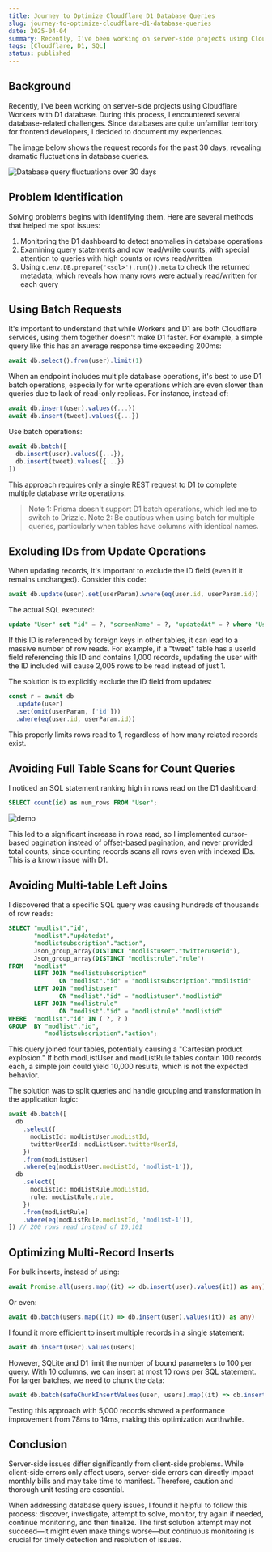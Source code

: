 ```yaml
---
title: Journey to Optimize Cloudflare D1 Database Queries
slug: journey-to-optimize-cloudflare-d1-database-queries
date: 2025-04-04
summary: Recently, I've been working on server-side projects using Cloudflare Workers with D1 database. During this process, I encountered several database-related challenges. Since databases are quite unfamiliar territory for frontend developers, I decided to document my experiences.
tags: [Cloudflare, D1, SQL]
status: published
---
```


## Background

Recently, I've been working on server-side projects using Cloudflare Workers with D1 database. During this process, I encountered several database-related challenges. Since databases are quite unfamiliar territory for frontend developers, I decided to document my experiences.

The image below shows the request records for the past 30 days, revealing dramatic fluctuations in database queries.

![Database query fluctuations over 30 days](https://blog.rxliuli.com/resources/3193aaf2c2b9479dacf34e3902af5aee.jpg)

## Problem Identification

Solving problems begins with identifying them. Here are several methods that helped me spot issues:

1. Monitoring the D1 dashboard to detect anomalies in database operations
2. Examining query statements and row read/write counts, with special attention to queries with high counts or rows read/written
3. Using `c.env.DB.prepare('<sql>').run()).meta` to check the returned metadata, which reveals how many rows were actually read/written for each query

## Using Batch Requests

It's important to understand that while Workers and D1 are both Cloudflare services, using them together doesn't make D1 faster. For example, a simple query like this has an average response time exceeding 200ms:

```ts
await db.select().from(user).limit(1)
```

When an endpoint includes multiple database operations, it's best to use D1 batch operations, especially for write operations which are even slower than queries due to lack of read-only replicas. For instance, instead of:

```ts
await db.insert(user).values({...})
await db.insert(tweet).values({...})
```

Use batch operations:

```ts
await db.batch([
  db.insert(user).values({...}),
  db.insert(tweet).values({...})
])
```

This approach requires only a single REST request to D1 to complete multiple database write operations.

> Note 1: Prisma doesn't support D1 batch operations, which led me to switch to Drizzle.
> Note 2: Be cautious when using batch for multiple queries, particularly when tables have columns with identical names.

## Excluding IDs from Update Operations

When updating records, it's important to exclude the ID field (even if it remains unchanged). Consider this code:

```ts
await db.update(user).set(userParam).where(eq(user.id, userParam.id))
```

The actual SQL executed:

```sql
update "User" set "id" = ?, "screenName" = ?, "updatedAt" = ? where "User"."id" = ?
```

If this ID is referenced by foreign keys in other tables, it can lead to a massive number of row reads. For example, if a "tweet" table has a userId field referencing this ID and contains 1,000 records, updating the user with the ID included will cause 2,005 rows to be read instead of just 1.

The solution is to explicitly exclude the ID field from updates:

```ts
const r = await db
  .update(user)
  .set(omit(userParam, ['id']))
  .where(eq(user.id, userParam.id))
```

This properly limits rows read to 1, regardless of how many related records exist.

## Avoiding Full Table Scans for Count Queries

I noticed an SQL statement ranking high in rows read on the D1 dashboard:

```sql
SELECT count(id) as num_rows FROM "User";
```

![demo](https://blog.rxliuli.com/resources/50bd12373d734ae285c011eb076e808d.jpg)

This led to a significant increase in rows read, so I implemented cursor-based pagination instead of offset-based pagination, and never provided total counts, since counting records scans all rows even with indexed IDs. This is a known issue with D1.

## Avoiding Multi-table Left Joins

I discovered that a specific SQL query was causing hundreds of thousands of row reads:

```sql
SELECT "modlist"."id",
       "modlist"."updatedat",
       "modlistsubscription"."action",
       Json_group_array(DISTINCT "modlistuser"."twitteruserid"),
       Json_group_array(DISTINCT "modlistrule"."rule")
FROM   "modlist"
       LEFT JOIN "modlistsubscription"
              ON "modlist"."id" = "modlistsubscription"."modlistid"
       LEFT JOIN "modlistuser"
              ON "modlist"."id" = "modlistuser"."modlistid"
       LEFT JOIN "modlistrule"
              ON "modlist"."id" = "modlistrule"."modlistid"
WHERE  "modlist"."id" IN ( ?, ? )
GROUP  BY "modlist"."id",
          "modlistsubscription"."action";
```

This query joined four tables, potentially causing a "Cartesian product explosion." If both modListUser and modListRule tables contain 100 records each, a simple join could yield 10,000 results, which is not the expected behavior.

The solution was to split queries and handle grouping and transformation in the application logic:

```ts
await db.batch([
  db
    .select({
      modListId: modListUser.modListId,
      twitterUserId: modListUser.twitterUserId,
    })
    .from(modListUser)
    .where(eq(modListUser.modListId, 'modlist-1')),
  db
    .select({
      modListId: modListRule.modListId,
      rule: modListRule.rule,
    })
    .from(modListRule)
    .where(eq(modListRule.modListId, 'modlist-1')),
]) // 200 rows read instead of 10,101
```

## Optimizing Multi-Record Inserts

For bulk inserts, instead of using:

```ts
await Promise.all(users.map((it) => db.insert(user).values(it)) as any)
```

Or even:

```ts
await db.batch(users.map((it) => db.insert(user).values(it)) as any)
```

I found it more efficient to insert multiple records in a single statement:

```ts
await db.insert(user).values(users)
```

However, SQLite and D1 limit the number of bound parameters to 100 per query. With 10 columns, we can insert at most 10 rows per SQL statement. For larger batches, we need to chunk the data:

```ts
await db.batch(safeChunkInsertValues(user, users).map((it) => db.insert(user).values(it)) as any)
```

Testing this approach with 5,000 records showed a performance improvement from 78ms to 14ms, making this optimization worthwhile.

## Conclusion

Server-side issues differ significantly from client-side problems. While client-side errors only affect users, server-side errors can directly impact monthly bills and may take time to manifest. Therefore, caution and thorough unit testing are essential.

When addressing database query issues, I found it helpful to follow this process: discover, investigate, attempt to solve, monitor, try again if needed, continue monitoring, and then finalize. The first solution attempt may not succeed—it might even make things worse—but continuous monitoring is crucial for timely detection and resolution of issues.
